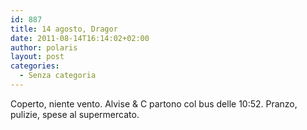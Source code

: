 ```yaml
---
id: 887
title: 14 agosto, Dragor
date: 2011-08-14T16:14:02+02:00
author: polaris
layout: post
categories:
  - Senza categoria
---
```

Coperto, niente vento. Alvise & C partono col bus delle 10:52. Pranzo, pulizie, spese al supermercato.